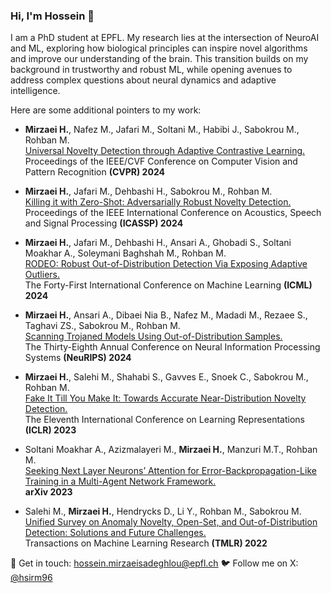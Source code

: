  

### Hi, I'm Hossein 👋

I am a PhD student at EPFL. My research lies at the intersection of NeuroAI and ML, exploring how biological principles can
inspire novel algorithms and improve our understanding of the brain. This transition builds
on my background in trustworthy and robust ML, while opening avenues to address complex questions about
neural dynamics and adaptive intelligence.


Here are some additional pointers to my work:
 
- **Mirzaei H.**, Nafez M., Jafari M., Soltani M., Habibi J., Sabokrou M., Rohban M.  
  [Universal Novelty Detection through Adaptive Contrastive Learning.](https://openaccess.thecvf.com/content/CVPR2024/papers/Mirzaei_Universal_Novelty_Detection_Through_Adaptive_Contrastive_Learning_CVPR_2024_paper.pdf)  
  Proceedings of the IEEE/CVF Conference on Computer Vision and Pattern Recognition **(CVPR) 2024**

- **Mirzaei H.**, Jafari M., Dehbashi H., Sabokrou M., Rohban M.  
  [Killing it with Zero-Shot: Adversarially Robust Novelty Detection.](https://ieeexplore.ieee.org/abstract/document/10446155)  
  Proceedings of the IEEE International Conference on Acoustics, Speech and Signal Processing **(ICASSP) 2024**

- **Mirzaei H.**, Jafari M., Dehbashi H., Ansari A., Ghobadi S., Soltani Moakhar A., Soleymani Baghshah M., Rohban M.  
  [RODEO: Robust Out-of-Distribution Detection Via Exposing Adaptive Outliers.](https://openreview.net/forum?id=yOe5lqDPvM)  
  The Forty-First International Conference on Machine Learning **(ICML) 2024**

- **Mirzaei H.**, Ansari A., Dibaei Nia B., Nafez M., Madadi M., Rezaee S., Taghavi ZS., Sabokrou M., Rohban M.  
  [Scanning Trojaned Models Using Out-of-Distribution Samples.](https://openreview.net/forum?id=m296WJXyzQ)  
  The Thirty-Eighth Annual Conference on Neural Information Processing Systems **(NeuRIPS) 2024**

- **Mirzaei H.**, Salehi M., Shahabi S., Gavves E., Snoek C., Sabokrou M., Rohban M.  
  [Fake It Till You Make It: Towards Accurate Near-Distribution Novelty Detection.](https://arxiv.org/abs/2205.14297)  
  The Eleventh International Conference on Learning Representations **(ICLR) 2023**

- Soltani Moakhar A., Azizmalayeri M., **Mirzaei H.**, Manzuri M.T., Rohban M.  
  [Seeking Next Layer Neurons’ Attention for Error-Backpropagation-Like Training in a Multi-Agent Network Framework.](https://arxiv.org/pdf/2310.09952)  
  **arXiv 2023**

- Salehi M., **Mirzaei H.**, Hendrycks D., Li Y., Rohban M., Sabokrou M.  
  [Unified Survey on Anomaly Novelty, Open-Set, and Out-of-Distribution Detection: Solutions and Future Challenges.](https://arxiv.org/abs/2110.14051)  
  Transactions on Machine Learning Research **(TMLR) 2022**


📩 Get in touch: hossein.mirzaeisadeghlou@epfl.ch
🐦 Follow me on X: [@hsirm96](https://x.com/hsirm96)
<!--
**hsirm/hsirm** is a ✨ _special_ ✨ repository because its `README.md` (this file) appears on your GitHub profile.

Here are some ideas to get you started:

- 🔭 I’m currently working on ...
- 🌱 I’m currently learning ...
- 👯 I’m looking to collaborate on ...
- 🤔 I’m looking for help with ...
- 💬 Ask me about ...
- 📫 How to reach me: ...
- 😄 Pronouns: ...
- ⚡ Fun fact: ...
-->
